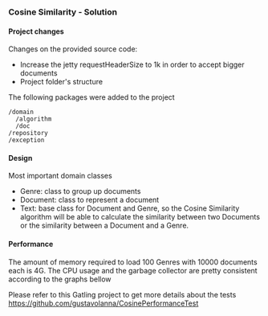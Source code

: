 <h3>Cosine Similarity - Solution</h3>

<h4>Project changes</h4>

Changes on the provided source code:

  - Increase the jetty requestHeaderSize to 1k in order to accept bigger documents
  - Project folder's structure

The following packages were added to the project

```
/domain
  /algorithm
  /doc
/repository
/exception
```

<h4>Design</h4>

Most important domain classes

   - Genre: class to group up documents
   - Document: class to represent a document
   - Text: base class for Document and Genre, so the Cosine Similarity algorithm will be able to calculate the similarity between two Documents or the similarity between a Document and a Genre.

<h4>Performance</h4>

The amount of memory required to load 100 Genres with 10000 documents each is 4G. The CPU usage and the garbage collector are pretty consistent according to the graphs bellow


Please refer to this Gatling project to get more details about the tests https://github.com/gustavolanna/CosinePerformanceTest
